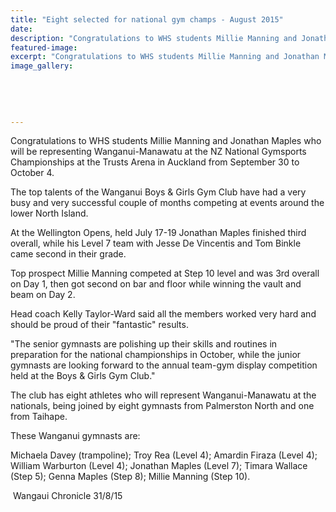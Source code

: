 ```yaml
---
title: "Eight selected for national gym champs - August 2015"
date: 
description: "Congratulations to WHS students Millie Manning and Jonathan Maples who will be representing Wanganui-Manawatu at the NZ National Gymsports Championships at the Trusts Arena in Auckland."
featured-image: 
excerpt: "Congratulations to WHS students Millie Manning and Jonathan Maples who will be representing Wanganui-Manawatu at the NZ National Gymsports Championships at the Trusts Arena in Auckland from September 30 to October 4."
image_gallery:
    
    
    
    
    
---
```


<p>Congratulations to WHS students Millie Manning and Jonathan Maples who will be representing Wanganui-Manawatu<span>&nbsp;at the NZ National Gymsports Championships at the Trusts Arena in Auckland from September 30 to October 4.</span></p>
<p><span><span>The top talents of the Wanganui Boys &amp; Girls Gym Club have had a very busy and very successful couple of months competing at events around the lower North Island.</span></span></p>
<p><span><span><span>At the Wellington Opens, held July 17-19&nbsp;<span>Jonathan Maples finished third overall, while his Level 7 team with Jesse De Vincentis and Tom Binkle came second in their grade.</span></span></span></span></p>
<p><span><span><span><span><span>Top prospect Millie Manning competed at Step 10 level and was 3rd overall on Day 1, then got second on bar and floor while winning the vault and beam on Day 2.</span></span></span></span></span></p>
<p>Head coach Kelly Taylor-Ward said all the members worked very hard and should be proud of their "fantastic" results.</p>
<p>"The senior gymnasts are polishing up their skills and routines in preparation for the national championships in October, while the junior gymnasts are looking forward to the annual team-gym display competition held at the Boys &amp; Girls Gym Club."</p>
<p>The club has eight athletes who will represent Wanganui-Manawatu at the nationals, being joined by eight gymnasts from Palmerston North and one from Taihape.</p>
<p>These Wanganui gymnasts are:</p>
<p>Michaela Davey (trampoline); Troy Rea (Level 4); Amardin Firaza (Level 4); William Warburton (Level 4); Jonathan Maples (Level 7); Timara Wallace (Step 5); Genna Maples (Step 8); Millie Manning (Step 10).</p>
<p>&nbsp;Wangaui Chronicle 31/8/15</p>

